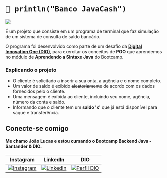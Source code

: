 
# `🤖 println("Banco JavaCash")`

[![](https://visitcount.itsvg.in/api?id=luukas4m&label=Profile%20Views&color=4&icon=6&pretty=false)](https://visitcount.itsvg.in)

É um projeto que consiste em um programa de terminal que faz simulação de um sistema de consulta de saldo bancário. 

O programa foi desenvolvido como parte de um desafio da **[Digital Innovation One (DIO)](https://web.dio.me)**, para exercitar os conceitos de **POO** que aprendemos no módulo de **Aprendendo a Sintaxe Java** do Bootcamp.

### Explicando o projeto
* O cliente é solicitado a inserir a sua onta, a agência e o nome completo.
* Um valor de saldo é exibido ~~aleatoriamente~~ de acordo com os dados fornecidos pelo o cliente.
* Uma mensagem é exibida ao cliente, incluindo seu nome, agência, número da conta e saldo.
* Informando que o cliente tem um **saldo 'x'** que já está disponível para saque e transferência.

## Conecte-se comigo
#### Me chamo João Lucas e estou cursando o Bootcamp Backend Java - Santander & DIO.

| Instagram | LinkedIn | DIO |
|---------|-----------|----------|
|[![Instagram](https://img.shields.io/badge/Instagram-000?style=for-the-badge&logo=instagram&logoColor=fff)](https://www.instagram.com/luukas4m/)|[![LinkedIn](https://img.shields.io/badge/LinkedIn-000?style=for-the-badge&logo=linkedin&logoColor=fff)](https://www.linkedin.com/in/luukas4m/)| [![Perfil DIO](https://img.shields.io/badge/-Perfil%20na%20DIO-000?style=for-the-badge)](https://web.dio.me/users/joaolucaspirespereira007/) |
